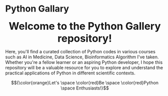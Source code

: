 # Python Gallary

<p align="center">
  <font size="+3"><strong>Welcome to the Python Gallery repository!</strong></font>
</p>

Here, you'll find a curated collection of Python codes in various courses such as AI in Medicine, Data Science, Bioinformatics Algorithm I've taken. Whether you're a fellow learner or an aspiring Python developer, I hope this repository will be a valuable resource for you to explore and understand the practical applications of Python in different scientific contexts.

$${\color{orange}Let's \space \color{red}Be \space \color{red}Python \space Enthusiasts!}$$
